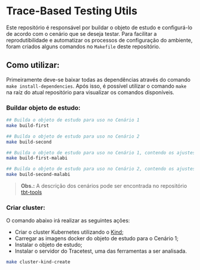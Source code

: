 # Trace-Based Testing Utils

Este repositório é responsável por buildar o objeto de estudo e configurá-lo de acordo com o cenário que se deseja testar. Para facilitar a reprodutibilidade e automatizar os processos de configuração do ambiente, foram criados alguns comandos no `Makefile` deste repositório.

## Como utilizar:

Primeiramente deve-se baixar todas as dependências através do comando `make install-dependencies`. Após isso, é possível utilizar o comando `make` na raíz do atual repositório para visualizar os comandos disponíveis.

### Buildar objeto de estudo:

```sh
## Builda o objeto de estudo para uso no Cenário 1
make build-first

## Builda o objeto de estudo para uso no Cenário 2
make build-second

## Builda o objeto de estudo para uso no Cenário 1, contendo os ajustes para o funcionamento da ferramenta Malabi
make build-first-malabi

## Builda o objeto de estudo para uso no Cenário 2, contendo os ajustes para o funcionamento da ferramenta Malabi
make build-second-malabi
```

> **Obs.:** A descrição dos cenários pode ser encontrada no repositório [tbt-tools](https://github.com/GabrielFVieira/tbt-tools)

### Criar cluster:

O comando abaixo irá realizar as seguintes ações:
- Criar o cluster Kubernetes utilizando o [Kind](https://kind.sigs.k8s.io/);
- Carregar as imagens docker do objeto de estudo para o Cenário 1;
- Instalar o objeto de estudo;
- Instalar o servidor do Tracetest, uma das ferramentas a ser analisada.

```sh
make cluster-kind-create
```
